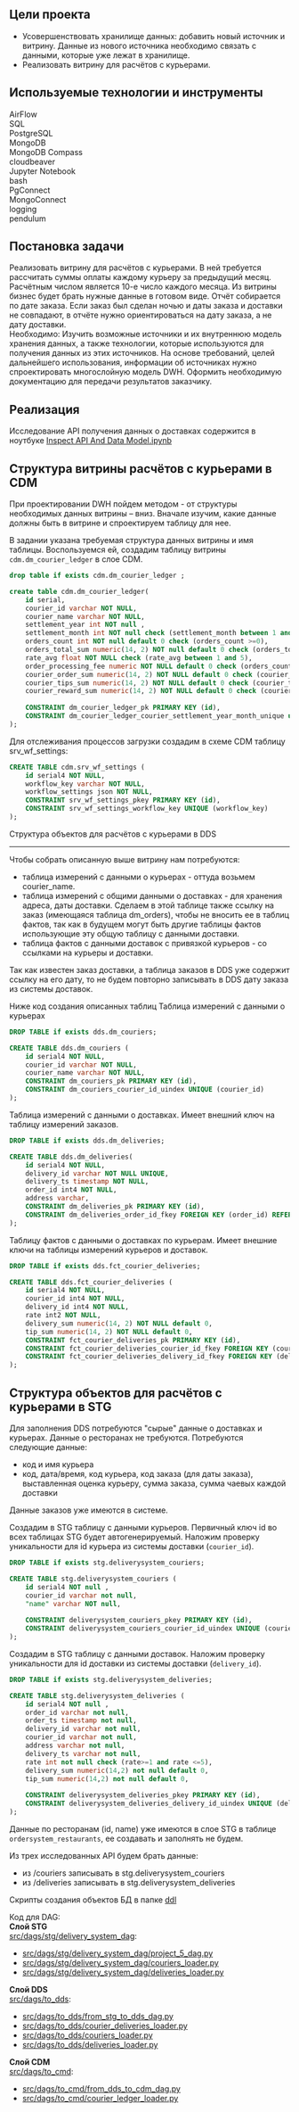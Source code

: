 ## **Цели проекта**  

- Усовершенствовать хранилище данных: добавить новый источник и витрину. Данные из нового источника необходимо связать с данными, которые уже лежат в хранилище.  
- Реализовать витрину для расчётов с курьерами.  

## **Используемые технологии и инструменты**
AirFlow  
SQL  
PostgreSQL  
MongoDB  
MongoDB Compass  
cloudbeaver    
Jupyter Notebook  
bash   
PgConnect  
MongoConnect  
logging  
pendulum  

## **Постановка задачи**

Реализовать витрину для расчётов с курьерами. В ней требуется рассчитать суммы оплаты каждому курьеру за предыдущий месяц.  Расчётным числом является 10-е число каждого месяца. Из витрины бизнес будет брать нужные данные в готовом виде.
Отчёт собирается по дате заказа. Если заказ был сделан ночью и даты заказа и доставки не совпадают, в отчёте нужно ориентироваться на дату заказа, а не дату доставки.  
Необходимо:
Изучить возможные источники и их внутреннюю модель хранения данных, а также технологии, которые используются для получения данных из этих источников.
На основе требований, целей дальнейшего использования, информации об источниках нужно спроектировать многослойную модель DWH.
Оформить необходимую документацию для передачи результатов заказчику.  

## **Реализация**

Исследование API получения данных о доставках содержится 
 в ноутбуке [Inspect API And Data Model.ipynb](<Inspect API And Data Model.ipynb>)


Cтруктура витрины расчётов с курьерами в CDM
--- 

При проектировании DWH пойдем методом - от структуры необходимых данных витрины – вниз.
Вначале изучим, какие данные должны быть в витрине и спроектируем таблицу для нее.

В задании указана требуемая структура данных витрины и имя таблицы. Воспользуемся ей, создадим таблицу витрины `cdm.dm_courier_ledger` в слое CDM.

```sql
drop table if exists cdm.dm_courier_ledger ;

create table cdm.dm_courier_ledger(
	id serial,
	courier_id varchar NOT NULL,
	courier_name varchar NOT NULL,
	settlement_year	int NOT null ,
	settlement_month int NOT null check (settlement_month between 1 and 12),
	orders_count int NOT null default 0 check (orders_count >=0),
	orders_total_sum numeric(14, 2) NOT null default 0 check (orders_total_sum >=0),
	rate_avg float NOT NULL check (rate_avg between 1 and 5),
	order_processing_fee numeric NOT NULL default 0 check (orders_count >=0) , 
	courier_order_sum numeric(14, 2) NOT NULL default 0 check (courier_order_sum >=0),
	courier_tips_sum numeric(14, 2) NOT NULL default 0 check (courier_tips_sum >=0),
	courier_reward_sum numeric(14, 2) NOT NULL default 0 check (courier_reward_sum >=0),
	
	CONSTRAINT dm_courier_ledger_pk PRIMARY KEY (id),
	CONSTRAINT dm_courier_ledger_courier_settlement_year_month_unique unique (courier_id, settlement_year, settlement_month)
);
```

Для отслеживания процессов загрузки создадим в схеме CDM таблицу srv_wf_settings:
```sql
CREATE TABLE cdm.srv_wf_settings (
	id serial4 NOT NULL,
	workflow_key varchar NOT NULL,
	workflow_settings json NOT NULL,
	CONSTRAINT srv_wf_settings_pkey PRIMARY KEY (id),
	CONSTRAINT srv_wf_settings_workflow_key UNIQUE (workflow_key)
);
```

Cтруктура объектов для расчётов с курьерами в DDS

--- 

Чтобы собрать описанную выше витрину нам потребуются:
- таблица измерений с данными о курьерах - оттуда возьмем courier_name.
- таблица измерений с общими данными о доставках - для хранения адреса, даты доставки. 
Сделаем в этой таблице также ссылку на заказ (имеющаяся таблица dm_orders), чтобы не вносить ее в таблиц фактов, так как в будущем могут быть другие таблицы фактов использующие эту общую таблицу с данными доставки.
- таблица фактов с данными доставок с привязкой курьеров - со ссылками на курьеры и доставки. 

Так как известен заказ доставки, а таблица заказов в DDS уже содержит ссылку на его дату, то не будем повторно записывать в DDS дату заказа из системы доставок.

Ниже код создания описанных таблиц
Таблица измерений с данными о курьерах 
```sql
DROP TABLE if exists dds.dm_couriers;

CREATE TABLE dds.dm_couriers (
	id serial4 NOT NULL,
	courier_id varchar NOT NULL,
	courier_name varchar NOT NULL,
	CONSTRAINT dm_couriers_pk PRIMARY KEY (id),
	CONSTRAINT dm_couriers_courier_id_uindex UNIQUE (courier_id)
);
```

Таблица измерений с данными о доставках. Имеет внешний ключ на таблицу измерений заказов.
```sql
DROP TABLE if exists dds.dm_deliveries;

CREATE TABLE dds.dm_deliveries(
	id serial4 NOT NULL,
	delivery_id varchar NOT NULL UNIQUE,
	delivery_ts timestamp NOT NULL,
	order_id int4 NOT NULL,
	address varchar,
	CONSTRAINT dm_deliveries_pk PRIMARY KEY (id),
	CONSTRAINT dm_deliveries_order_id_fkey FOREIGN KEY (order_id) REFERENCES dds.dm_orders(id),
);
```

Таблицу фактов с данными о доставках по курьерам. Имеет внешние ключи на таблицы измерений курьеров и доставок.
```sql
DROP TABLE if exists dds.fct_courier_deliveries;

CREATE TABLE dds.fct_courier_deliveries (
	id serial4 NOT NULL,
	courier_id int4 NOT NULL,
	delivery_id int4 NOT NULL,
	rate int2 NOT NULL,
	delivery_sum numeric(14, 2) NOT NULL default 0,
	tip_sum numeric(14, 2) NOT NULL default 0,
	CONSTRAINT fct_courier_deliveries_pk PRIMARY KEY (id),
	CONSTRAINT fct_courier_deliveries_courier_id_fkey FOREIGN KEY (courier_id) REFERENCES dds.dm_couriers(id),
	CONSTRAINT fct_courier_deliveries_delivery_id_fkey FOREIGN KEY (delivery_id) REFERENCES dds.dm_deliveries(id)
);
```


Cтруктура объектов для расчётов с курьерами в STG
---

Для заполнения DDS потребуются "сырые" данные о доставках и курьерах. Данные о ресторанах не требуются. 
Потребуются следующие данные:
- код и имя курьера
- код, дата/время, код курьера, код заказа (для даты заказа), выставленная оценка курьеру, сумма заказа, сумма чаевых каждой доставки

Данные заказов уже имеются в системе.

Создадим в STG таблицу с данными курьеров. Первичный ключ id во всех таблицах STG будет автогенерируемый.
Наложим проверку уникальности для id курьера из системы доставки (`courier_id`). 
```sql
DROP TABLE if exists stg.deliverysystem_couriers;

CREATE TABLE stg.deliverysystem_couriers (
	id serial4 NOT null ,
	courier_id varchar not null, 
	"name" varchar NOT null,
	
	CONSTRAINT deliverysystem_couriers_pkey PRIMARY KEY (id),
	CONSTRAINT deliverysystem_couriers_courier_id_uindex UNIQUE (courier_id)
);
```

Создадим в STG таблицу с данными доставок. 
Наложим проверку уникальности для id доставки из системы доставки (`delivery_id`). 

```sql
DROP TABLE if exists stg.deliverysystem_deliveries;

CREATE TABLE stg.deliverysystem_deliveries (
	id serial4 NOT null ,
	order_id varchar not null, 
	order_ts timestamp not null,
	delivery_id varchar not null,
	courier_id varchar not null,
	address varchar not null,
	delivery_ts varchar not null,
	rate int not null check (rate>=1 and rate <=5),
	delivery_sum numeric(14,2) not null default 0,
	tip_sum numeric(14,2) not null default 0,
	
	CONSTRAINT deliverysystem_deliveries_pkey PRIMARY KEY (id),
	CONSTRAINT deliverysystem_deliveries_delivery_id_uindex UNIQUE (delivery_id)
);
```

Данные по ресторанам (id, name) уже имеются в слое STG в таблице `ordersystem_restaurants`, ее создавать и заполнять не будем.

Из трех исследованных API будем брать данные:
- из /couriers записывать в stg.deliverysystem_couriers
- из /deliveries записывать в stg.deliverysystem_deliveries


Скрипты создания объектов БД в папке [ddl](ddl)

Код для DAG:  
**Слой STG**    
[src/dags/stg/delivery_system_dag](src/dags/stg/delivery_system_dag):  
- [src/dags/stg/delivery_system_dag/project_5_dag.py](src/dags/stg/delivery_system_dag/project_5_dag.py)  
- [src/dags/stg/delivery_system_dag/couriers_loader.py](src/dags/stg/delivery_system_dag/couriers_loader.py)  
- [src/dags/stg/delivery_system_dag/deliveries_loader.py](src/dags/stg/delivery_system_dag/deliveries_loader.py)  


**Слой DDS**  
[src/dags/to_dds](src/dags/to_dds):  
-  [src/dags/to_dds/from_stg_to_dds_dag.py](src/dags/to_dds/from_stg_to_dds_dag.py)  
- [src/dags/to_dds/courier_deliveries_loader.py](src/dags/to_dds/courier_deliveries_loader.py)  
- [src/dags/to_dds/couriers_loader.py](src/dags/to_dds/couriers_loader.py)  
- [src/dags/to_dds/deliveries_loader.py](src/dags/to_dds/deliveries_loader.py)  


**Слой CDM**  
[src/dags/to_cmd](src/dags/to_cmd):  
-  [src/dags/to_cmd/from_dds_to_cdm_dag.py](src/dags/to_cmd/from_dds_to_cdm_dag.py)  
-  [src/dags/to_cmd/courier_ledger_loader.py](src/dags/to_cmd/courier_ledger_loader.py)  
